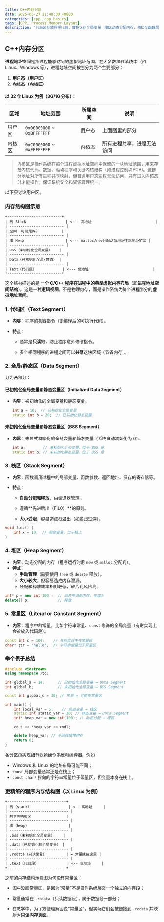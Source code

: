 ```yaml
---
title: C++内存分区
date: 2025-05-27 11:48:30 +0800
categories: [cpp, cpp basics]
tags: [CPP, Process Memory Layout]
description: "代码区存放程序代码，数据区存全局变量，堆区动态分配内存，栈区存函数局部变量。"
---
```

## C++内存分区

**进程地址空间**是指进程能够访问的虚拟地址范围。在大多数操作系统中（如 Linux、Windows 等），进程地址空间被划分为两个主要部分：

1. **用户态（用户区）**
2. **内核态（内核区）**

#### 以 32 位 Linux 为例（3G/1G 分布）：

| 区域   | 地址范围                    | 所属空间 | 说明                       |
| ------ | --------------------------- | -------- | -------------------------- |
| 用户区 | `0x00000000` ~ `0xBFFFFFFF` | 用户态   | 上面图里的部分             |
| 内核区 | `0xC0000000` ~ `0xFFFFFFFF` | 内核态   | 所有进程共享，进程无法访问 |

> 内核区是操作系统在每个进程虚拟地址空间中保留的一块地址范围，用来存放内核代码、数据、驱动程序和关键内核结构（如进程控制块PCB）。这部分地址对所有进程共享映射，但普通用户态进程无法访问，只有进入内核态时才能操作，保证系统安全和资源管理统一。

以下只讨论用户区。

### 内存结构图示意

```pgsql
+-------------------------+
| 栈 Stack                  | <--- 高地址                             |
| ------------------------- |
| 空间 (可能是库)           |
| ------------------------- |
| 堆 Heap                   | <--- malloc/new分配从低地址往高地址扩展 |
| ------------------------- |
| BSS（未初始化全局变量）   |
| ------------------------- |
| Data（已初始化全局/静态） |
| ------------------------- |
| Text（代码区）            | <--- 低地址                             |
+-------------------------+
```

这个结构描述的是 **一个 C/C++ 程序在进程中的典型虚拟内存布局**（即**进程地址空间结构**）。这是一种**逻辑视图**，不是物理内存，而是操作系统为每个进程划分的**虚拟地址空间**。

### 1. 代码区（Text Segment）

- **内容**：程序的机器指令（即编译后的可执行代码）。

- **特点**：

  - 通常是**只读**的，防止程序意外修改指令。

  - 多个相同程序的进程之间可以**共享**这块区域（节省内存）。

### 2. 全局/静态区（Data Segment）

分为两部分：

#### 已初始化全局变量和静态变量区（Initialized Data Segment）

- **内容**：被初始化的全局变量和静态变量。

  ```cpp
  int a = 10;  // 已初始化全局变量
  static int b = 20;  // 已初始化静态变量
  ```

#### 未初始化全局变量和静态变量区（BSS Segment）

- **内容**：未显式初始化的全局变量和静态变量（系统自动初始化为 0）。

  ```cpp
  int a;        // 未初始化全局变量，位于 BSS 段
  static int b; // 未初始化静态变量，位于 BSS 段
  ```

### 3. 栈区（Stack Segment）

- **内容**：函数调用过程中的局部变量、函数参数、返回地址、保存的寄存器等。

- **特点**：

  - **自动分配和释放**，由编译器管理。

  - 遵循**先进后出（FILO）**的原则。

  - **大小受限**，容易造成栈溢出（如递归过深）。

```cpp
void func() {
    int x = 10;  // 局部变量，位于栈上
}
```

### 4. 堆区（Heap Segment）

- **内容**：动态分配的内存（程序运行时用 `new` 或 `malloc` 分配的）。
- **特点**：
  - **手动管理**（需要使用 `free` 或 `delete` 释放）。
  - **大小较大**，但容易造成内存泄漏。
  - 分配和释放效率相对较低，碎片化风险高。

```cpp
int* p = new int[100];  // 动态申请的内存，在堆上
delete[] p;             // 释放
```

### 5. 常量区（Literal or Constant Segment）

- **内容**：程序中的常量，比如字符串常量、`const` 修饰的全局变量（有时实现上会被放入代码段）。

```cpp
const int c = 100;    // 有些实现中在常量区
char* str = "hello";  // 字符串常量位于常量区
```

### 举个例子总结

```cpp
#include <iostream>
using namespace std;

int global_a = 10;      // 已初始化全局变量 → Data Segment
int global_b;           // 未初始化全局变量 → BSS Segment

const int global_c = 30; // 常量 → 可能在常量区

int main() {
    int local_var = 5;    // 局部变量 → 栈区
    static int static_var = 20; // 静态变量 → Data Segment
    int* heap_var = new int(100); // 动态分配 → 堆区

    cout << *heap_var << endl;

    delete heap_var; // 手动释放堆内存
    return 0;
}
```

各分区的实现细节依赖操作系统和编译器，例如：

- Windows 和 Linux 的地址布局可能不同；
- `const` 局部变量通常还是在栈上；
- `const char*` 指向的字符串常量位于常量区，但变量本身在栈上。

###  更精细的程序内存结构图（以 Linux 为例）

```pgsql
+---------------------------+
| 栈（stack）                 | <-- 高地址     |
| --------------------------- |
| 共享库映射区                |
| --------------------------- |
| 堆（heap）                  |
| --------------------------- |
| .bss（未初始化全局变量）    |
| --------------------------- |
| .data（已初始化的全局变量） |
| --------------------------- |
| .rodata（只读常量）         | ← 常量就在这里 |
| --------------------------- |
| .text（代码段）             | <-- 低地址     |
+---------------------------+
```

之前的内存结构示意图为何没有常量区：

- 图中没画常量区，是因为“常量”不是操作系统层面一个独立的内存段；

- 常量通常在 `.rodata`（只读数据段），属于数据段一部分；

- 在教学中，为了方便理解会说“常量区”，但实际它们会被链接到 `.rodata` 并映射为**只读内存页面**。
